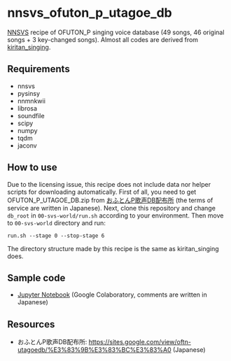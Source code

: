 # nnsvs_ofuton_p_utagoe_db

[NNSVS](https://github.com/r9y9/nnsvs) recipe of OFUTON_P singing voice database (49 songs, 46 original songs + 3 key-changed songs). 
Almost all codes are derived from [kiritan_singing](https://github.com/r9y9/kiritan_singing).

## Requirements
- nnsvs
- pysinsy
- nnmnkwii
- librosa
- soundfile
- scipy
- numpy
- tqdm
- jaconv

## How to use
Due to the licensing issue, this recipe does not include data nor helper scripts for downloading automatically. First of all, you need to get OFUTON_P_UTAGOE_DB.zip from [おふとんP歌声DB配布所](https://sites.google.com/view/oftn-utagoedb/%E3%83%9B%E3%83%BC%E3%83%A0) (the terms of service are written in Japanese). Next, clone this repository and change `db_root` in `00-svs-world/run.sh` according to your environment. Then move to `00-svs-world` directory and run:

    run.sh --stage 0 --stop-stage 6

The directory structure made by this recipe is the same as kiritan_singing does.

## Sample code
- [Jupyter Notebook](https://gist.github.com/taroushirani/987211cc4023eab174b71bfe7041fd95) (Google Colaboratory, comments are written in Japanese)

## Resources

- おふとんP歌声DB配布所: https://sites.google.com/view/oftn-utagoedb/%E3%83%9B%E3%83%BC%E3%83%A0 (Japanese)

